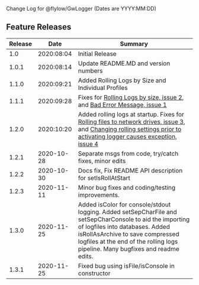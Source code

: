 Change Log for @flylow/GwLogger
(Dates are YYYY:MM:DD)

## Feature Releases ##
|Release   |Date| Summary  |
| ------------ | -- | ------------ |
| 1.0	| 2020:08:04 | Initial Release |
| 1.0.1 | 2020:08:14 | Update README.MD and version numbers |
| 1.1.0 | 2020:09:21 | Added Rolling Logs by Size and Individual Profiles |
| 1.1.1 | 2020:09:28 | Fixes for [Rolling Logs by size, issue 2](https://github.com/flylow/GwLogger/issues/2 "Rolling Logs by size, issue 2"), and [Bad Error Message, issue 1](https://github.com/flylow/GwLogger/issues/1 "Bad Error Message, issue 1") |
| 1.2.0 | 2020:10:20 | Added rolling logs at startup.  Fixes for [Rolling files to network drives, issue 3](https://github.com/flylow/GwLogger/issues/3 "Rolling files to network drives, issue 3"), and [Changing rolling settings prior to activating logger causes exception, issue 4](https://github.com/flylow/GwLogger/issues/4 "Changing rolling settings prior to activating logger causes exception, issue 4") |
| 1.2.1 | 2020-10-28 | Separate msgs from code, try/catch fixes, minor edits |
| 1.2.2 | 2020-10-30 | Docs fix, Fix README API description for setIsRollAtStart |
| 1.2.3 | 2020-11-11 | Minor bug fixes and coding/testing improvements. |
| 1.3.0 | 2020-11-25 | Added isColor for console/stdout logging. Added setSepCharFile and setSepCharConsole to aid the importing of logfiles into databases. Added isRollAsArchive to save compressed logfiles at the end of the rolling logs pipeline. Many bugfixes and readme edits.|
| 1.3.1 | 2020-11-25 | Fixed bug using isFile/isConsole in constructor


